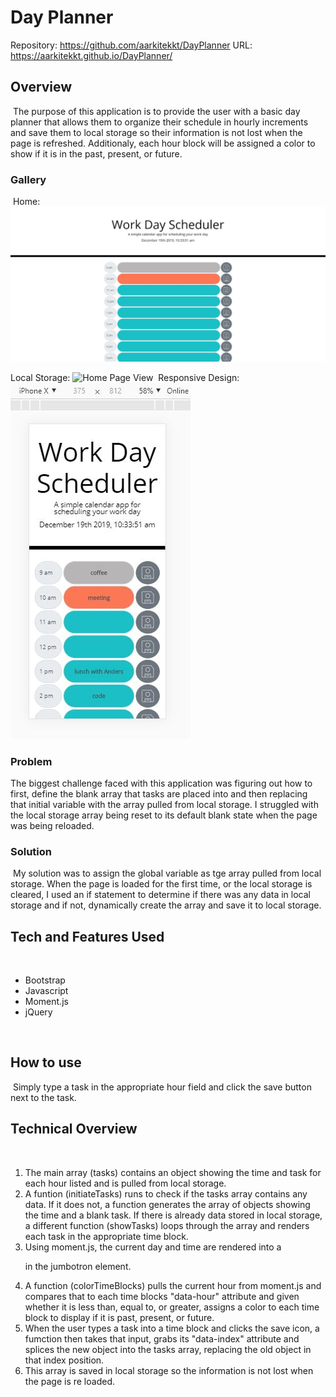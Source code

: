 # Day Planner
Repository: https://github.com/aarkitekkt/DayPlanner
URL: https://aarkitekkt.github.io/DayPlanner/
​
## Overview
​
The purpose of this application is to provide the user with a basic day planner that allows them to organize 
their schedule in hourly increments and save them to local storage so their information is not lost when the page is refreshed.  Additionaly, each hour block will be assigned a color to show if it is in the past, present, or future.
​
### Gallery
​
Home:
![Page when loaded](./screenshots/main.JPG "Home page")

Local Storage:
![Home Page View](./screenshots.localStorage.JPG "Local Storage")
​
Responsive Design:
![Home Page View](./screenshots/responsive.JPG "Responsive Design")
​
### Problem
The biggest challenge faced with this application was figuring out how to first, define the blank array that tasks are placed into and then replacing that initial variable with the array pulled from local storage.  I struggled with the local storage array being reset to its default blank state when the page was being reloaded.
​
### Solution
​
My solution was to assign the global variable as tge array pulled from local storage.  When the page is loaded for the first time, or the local storage is cleared, I used an if statement to determine if there was any data in local storage and if not, dynamically create the array and save it to local storage.
​
## Tech and Features Used
​
* Bootstrap
* Javascript
* Moment.js
* jQuery


​
## How to use
​
Simply type a task in the appropriate hour field and click the save button next to the task.
​
## Technical Overview
​
1. The main array (tasks) contains an object showing the time and task for each hour listed and is pulled from local storage.
2. A funtion (initiateTasks) runs to check if the tasks array contains any data.  If it does not, a function generates the array of objects showing the time and a blank task. If there is already data stored in local storage, a different function (showTasks) loops through the array and renders each task in the appropriate time block.
3. Using moment.js, the current day and time are rendered into a <p> in the jumbotron element.
4. A function (colorTimeBlocks) pulls the current hour from moment.js and compares that to each time blocks "data-hour" attribute and given whether it is less than, equal to, or greater, assigns a color to each time block to display if it is past, present, or future.
5. When the user types a task into a time block and clicks the save icon, a fumction then takes that input, grabs its "data-index" attribute and splices the new object into the tasks array, replacing the old object in that index position.
6. This array is saved in local storage so the information is not lost when the page is re loaded.
